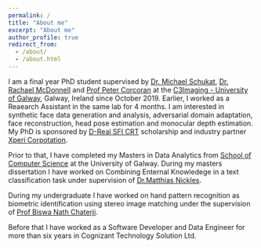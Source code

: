 ```yaml
---
permalink: /
title: "About me"
excerpt: "About me"
author_profile: true
redirect_from: 
  - /about/
  - /about.html
---
```

 
I am a final year PhD student supervised by [Dr. Michael Schukat](https://www.universityofgalway.ie/science-engineering/school-of-computer-science/research/researchtopics/michaelschukat/), [Dr. Rachael McDonnell](https://www.scss.tcd.ie/Rachel.McDonnell/) and [Prof Peter Corcoran](https://www.universityofgalway.ie/our-research/people/engineering-and-informatics/petercorcoran/) at the [C3Imaging - University of Galway](https://www.universityofgalway.ie/c3i/), Galway, Ireland since October 2019. Earlier, I worked as a Reaearch Assistant in the same lab for 4 months. I am interested in synthetic face data generation and analysis, adversarial domain adaptation, face reconstruction, head pose estimation and monocular depth estimation. My PhD is sponsored by [D-Real SFI CRT](https://d-real.ie/) scholarship and industry partner [Xperi Corpotation](https://Xperi.com). 
 
Prior to that, I have completed my Masters in Data Analytics from [School of Computer Science](https://www.universityofgalway.ie/science-engineering/school-of-computer-science/) at the University of Galway. During my masters dissertation I have worked on Combining Enternal Knowledege in a text classification task under supervision of [Dr.Matthias Nickles](https://www.universityofgalway.ie/our-research/people/engineering-and-informatics/matthiasnickles/).

During my undergraduate I have worked on hand pattern recognition as biometric identification using stereo image matching under the supervision of [Prof Biswa Nath Chaterji](https://www.bppimt.ac.in/biodata/BNC.pdf).
 
Before that I have worked as a Software Developer and Data Engineer for more than six years in Cognizant Technology Solution Ltd.
